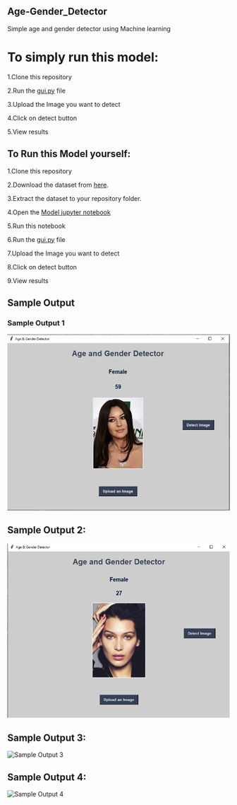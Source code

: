 ## Age-Gender_Detector
Simple age and gender detector using Machine learning

# To simply run this model:

1.Clone this repository

2.Run the [gui.py](https://github.com/KamleshSinghBisht/Age-Gender_Detector-/blob/main/gui.py) file

3.Upload the Image you want to detect

4.Click on detect button

5.View results

## To Run this Model yourself:

1.Clone this repository

2.Download the dataset from [here](https://www.kaggle.com/datasets/jangedoo/utkface-new).

3.Extract the dataset to your repository folder.

4.Open the [Model jupyter notebook](https://github.com/KamleshSinghBisht/Age-Gender_Detector-/blob/main/Model.ipynb)

5.Run this notebook

6.Run the [gui.py](https://github.com/KamleshSinghBisht/Age-Gender_Detector-/blob/main/gui.py) file

7.Upload the Image you want to detect

8.Click on detect button

9.View results

## Sample Output

### Sample Output 1

![Sample Output 1](https://github.com/KamleshSinghBisht/Age-Gender_Detector-/blob/main/Output_Image_1.PNG)

## Sample Output 2:
![Sample Output 2](https://github.com/KamleshSinghBisht/Age-Gender_Detector-/blob/main/Output_Image_2.PNG)

## Sample Output 3:
![Sample Output 3]()

## Sample Output 4:
![Sample Output 4]()
